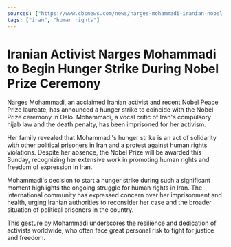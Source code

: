 ```yaml
---
sources: ["https://www.cbsnews.com/news/narges-mohammadi-iranian-nobel-peace-prize-winner-hunger-strike/", "https://www.cnn.com/2023/12/09/middleeast/narges-mohammadi-nobel-children-intl/index.html"]
tags: ["iran", "human rights"]
---
```


# Iranian Activist Narges Mohammadi to Begin Hunger Strike During Nobel Prize Ceremony

Narges Mohammadi, an acclaimed Iranian activist and recent Nobel Peace Prize laureate, has announced a hunger strike to coincide with the Nobel Prize ceremony in Oslo. Mohammadi, a vocal critic of Iran's compulsory hijab law and the death penalty, has been imprisoned for her activism.

Her family revealed that Mohammadi's hunger strike is an act of solidarity with other political prisoners in Iran and a protest against human rights violations. Despite her absence, the Nobel Prize will be awarded this Sunday, recognizing her extensive work in promoting human rights and freedom of expression in Iran.

Mohammadi's decision to start a hunger strike during such a significant moment highlights the ongoing struggle for human rights in Iran. The international community has expressed concern over her imprisonment and health, urging Iranian authorities to reconsider her case and the broader situation of political prisoners in the country.

This gesture by Mohammadi underscores the resilience and dedication of activists worldwide, who often face great personal risk to fight for justice and freedom.
